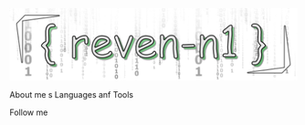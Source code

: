 [![Header](https://github.com/reven-n1/reven-n1/blob/main/assets/-1.png)](https://github.com/reven-n1)

About me
s
Languages anf Tools

Follow me
